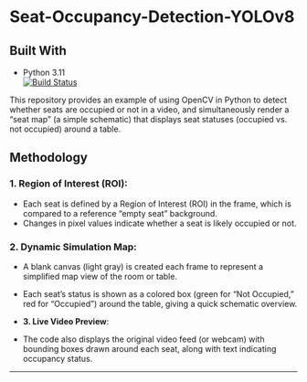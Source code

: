 # Seat-Occupancy-Detection-YOLOv8

## **Built With**
- Python 3.11  
  [![Build Status](https://img.shields.io/badge/Python-3.11-blue)](https://www.python.org/downloads/release/python-3110/)


This repository provides an example of using OpenCV in Python to detect whether seats are occupied or not in a video, and simultaneously render a “seat map” (a simple schematic) that displays seat statuses (occupied vs. not occupied) around a table.



## **Methodology**
### **1. Region of Interest (ROI):**
- Each seat is defined by a Region of Interest (ROI) in the frame, which is compared to a reference “empty seat” background.
- Changes in pixel values indicate whether a seat is likely occupied or not.

### **2. Dynamic Simulation Map:**
- A blank canvas (light gray) is created each frame to represent a simplified map view of the room or table.
- Each seat’s status is shown as a colored box (green for “Not Occupied,” red for “Occupied”) around the table, giving a quick schematic overview.
  
- **3. Live Video Preview**:
- The code also displays the original video feed (or webcam) with bounding boxes drawn around each seat, along with text indicating occupancy status.

---




